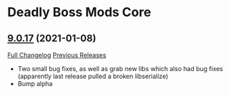 # Deadly Boss Mods Core

## [9.0.17](https://github.com/DeadlyBossMods/DeadlyBossMods/tree/9.0.17) (2021-01-08)
[Full Changelog](https://github.com/DeadlyBossMods/DeadlyBossMods/compare/9.0.16...9.0.17) [Previous Releases](https://github.com/DeadlyBossMods/DeadlyBossMods/releases)

- Two small bug fixes, as well as grab new libs which also had bug fixes (apparently last release pulled a broken libserialize)  
- Bump alpha  

